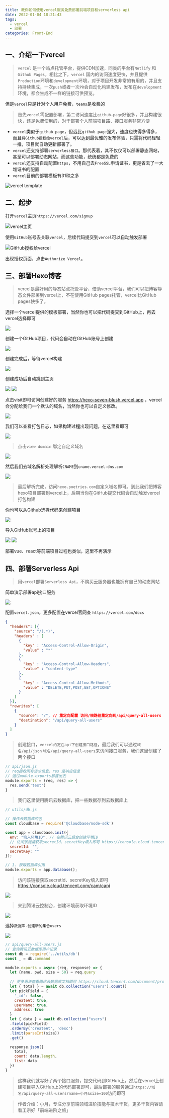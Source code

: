 ```yaml
---
title: 教你如何使用vercel服务免费部署前端项目和serverless api
date: 2022-01-04 18:21:43
tags: 
  - vercel
  - 部署
categories: Front-End
---
```


## 一、介绍一下vercel

> `vercel` 是一个站点托管平台，提供CDN加速，同类的平台有`Netlify` 和 `Github Pages`，相比之下，`vercel` 国内的访问速度更快，并且提供`Production`环境和`development`环境，对于项目开发非常的有用的，并且支持持续集成，一次`push`或者一次`PR`会自动化构建发布，发布在`development`环境，都会生成不一样的链接可供预览。

但是`vercel`只是针对个人用户免费，`teams`是收费的

> 首先`vercel`零配置部署，第二访问速度比`github-page`好很多，并且构建很快，还是免费使用的，对于部署个人前端项目路、接口服务非常方便

- `vercel`类似于`github page`，但远比`github page`强大，速度也快得多得多，而且`将Github授权给vercel`后，可以达到最优雅的发布体验，只需将代码轻轻一推，项目就自动更新部署了。
- `vercel`还支持部署`serverless接口`。那代表着，其不仅仅可以部署静态网站，甚至可以部署动态网站，而这些功能，统统都是免费的
- `vercel`还支持自动配置`https`，不用自己去`FreeSSL`申请证书，更是省去了一大堆证书的配置
- `vercel`目前的部署模板有31种之多

![vercel template](https://blog.poetries.top/img/static/images/20220104154330.png)

## 二、起步

打开`vercel`主页`https://vercel.com/signup`

![vercel主页](https://blog.poetries.top/img/static/images/20220104154552.png)

使用`GitHub`账号去关联`vercel`，后续代码提交到`vercel`可以自动触发部署

![GitHub授权给vercel](https://blog.poetries.top/img/static/images/20220104154810.png)

出现授权页面，点击`Authorize Vercel`。

## 三、部署Hexo博客

> vercel是最好用的静态站点托管平台，借助vercel平台，我们可以把博客静态文件部署到vercel上，不在使用GitHub pages托管，vercel比GitHub pages快多了。

选择一个vercel提供的模板部署，当然你也可以把代码提交到GitHub上，再去vercel选择即可

![](https://blog.poetries.top/img/static/images/20220104160617.png)

创建一个GitHub项目，代码会自动在GitHub账号上创建

![](https://blog.poetries.top/img/static/images/20220104160823.png)

创建完成后，等待vercel构建

![](https://blog.poetries.top/img/static/images/20220104160941.png)

创建成功后自动跳到主页

![](https://blog.poetries.top/img/static/images/20220104161004.png)
![](https://blog.poetries.top/img/static/images/20220104161135.png)

点击visit即可访问创建好的服务 https://hexo-seven-blush.vercel.app ，vercel会分配给我们一个默认的域名，当然你也可以自定义修改。

![](https://blog.poetries.top/img/static/images/20220104161311.png)

我们可以查看打包日志，如果构建过程出现问题，在这里看即可

![](https://blog.poetries.top/img/static/images/20220104161400.png)

> 点击`view domain` 绑定自定义域名

![](https://blog.poetries.top/img/static/images/20220104161653.png)

然后我们去域名解析处理解析`CNAME`到`cname.vercel-dns.com`

![](https://blog.poetries.top/img/static/images/20220104162009.png)

> 最后解析完成，访问`hexo.poetries.com`自定义域名即可。到此我们把博客hexo项目部署到vercel上，后期当你在GitHub提交代码会自动触发vercel打包构建

你也可以从Github选择代码来创建项目

![](https://blog.poetries.top/img/static/images/20220104162313.png)

导入GitHub账号上的项目

![](https://blog.poetries.top/img/static/images/20220104162344.png)
![](https://blog.poetries.top/img/static/images/20220104162448.png)

部署vue、react等前端项目过程也类似，这里不再演示


## 四、部署Serverless Api

> 用`vercel`部署`Serverless Api`，不购买云服务器也能拥有自己的动态网站

简单演示部署api接口服务

![](https://blog.poetries.top/img/static/images/20220104163025.png)


配置`vercel.json`，更多配置在vercel官网查 `https://vercel.com/docs`

```json
{
  "headers": [{
    "source": "/(.*)",
    "headers" : [
      {
        "key" : "Access-Control-Allow-Origin",
        "value" : "*"
      },
      {
        "key" : "Access-Control-Allow-Headers",
        "value" : "content-type"
      },
      {
        "key" : "Access-Control-Allow-Methods",
        "value" : "DELETE,PUT,POST,GET,OPTIONS"
      }
    ]
  }],
  "rewrites": [
    {
      "source": "/", // 重定向配置 访问/根路径重定向到/api/query-all-users
      "destination": "/api/query-all-users"
    }
  ]
}
```

> 创建接口，`vercel约定在api下创建接口路径`，最后我们可以通过`域名/api/json` `域名/api/query-all-users`来访问接口服务，我们这里创建了两个接口


```js
// api/json.js
// req接收所有请求信息，res 是响应信息
// 通过module.exports暴露出去
module.exports = (req, res) => {
  res.send('test')
}
```

> 我们这里使用腾讯云数据库，把一些数据存到云数据库上

```js
// utils/db.js

// 操作云数据库的包
const cloudbase = require('@cloudbase/node-sdk')

const app = cloudbase.init({
  env: "填入环境ID", // 在腾讯云后台创建环境ID
  // 访问该链接获取secretId、secretKey填入即可 https://console.cloud.tencent.com/cam/capi
  secretId: "",
  secretKey: ""
});

// 1. 获取数据库引用
module.exports = app.database();
```

> 访问该链接获取secretId、secretKey填入即可 https://console.cloud.tencent.com/cam/capi

![](https://blog.poetries.top/img/static/images/20220104175640.png)

> 来到腾讯云控制台，创建环境获取环境ID

![](https://blog.poetries.top/img/static/images/20220104175831.png)

选择`数据库-创建新的集合users`

![](https://blog.poetries.top/img/static/images/20220104175945.png)

```js
// api/query-all-users.js
// 查询腾讯云数据库用户记录
const db = require('../utils/db')
const _ = db.command

module.exports = async (req, response) => {
  let {name, pwd, size = 50} = req.query
  
  // 更多语法查看腾讯云数据库文档即可 https://cloud.tencent.com/document/product/876/46897
  let { total } = await db.collection("users").count()
  let pickField = {
    '_id': false,
    createAt: true,
    userName: true,
    address: true
  }
  let { data } = await db.collection("users")
  .field(pickField)
  .orderBy('createAt', 'desc')
  .limit(parseInt(size))
  .get()

  response.json({
    total,
    count: data.length,
    list: data
  })
}
```

> 这样我们就写好了两个接口服务，提交代码到GitHub上，然后在vercel上创建项目导入GitHub上的代码部署即可，最后部署的服务通过`https://域名/api/query-all-users?name=小月&size=100`访问即可

> 作者介绍：小月，专注分享前端领域进阶技能与技术干货，更多干货内容请看工宗好「前端进阶之旅」
